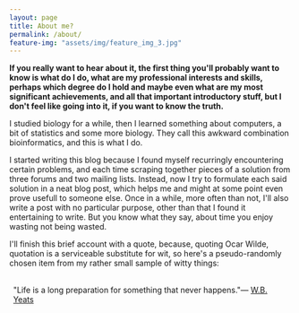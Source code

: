 ```yaml
---
layout: page
title: About me?
permalink: /about/
feature-img: "assets/img/feature_img_3.jpg"
---
```


<b>If you really want to hear about it, the first thing you'll probably want to know is what do I do, what are my professional interests and skills, perhaps which degree do I hold and maybe even what are my most significant achievements, and all that important introductory stuff, but I don't feel like going into it, if you want to know the truth.</b>

I studied biology for a while, then I learned something about computers, a bit of statistics and some more biology. They call this awkward combination bioinformatics, and this is what I do.

I started writing this blog because I found myself recurringly encountering certain problems, and each time scraping together pieces of a solution from three forums and two mailing lists. Instead, now I try to formulate each said solution in a neat blog post, which helps me and might at some point even prove usefull to someone else. Once in a while, more often than not, I'll also write a post with no particular purpose, other than that I found it entertaining to write. But you know what they say, about time you enjoy wasting not being wasted.  

I'll finish this brief account with a quote, because, quoting Ocar Wilde, quotation is a serviceable substitute for wit, so here's a pseudo-randomly chosen item from my rather small sample of witty things:  

<div style="padding: 0px 7px 0px 7px;">
    <br/>
    <div id="gr_quote_body">&quot;Life is a long preparation for something that never happens.&quot;&mdash; <a title="W.B. Yeats quotes" href="https://www.goodreads.com/author/quotes/29963.W_B_Yeats">W.B. Yeats</a><br/><br/></div>
    <script src="https://www.goodreads.com/quotes/widget/64367923-anamaria-elek?v=2" type="text/javascript"></script>
</div>

